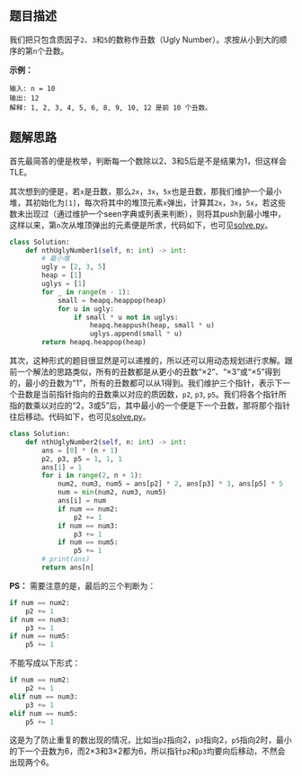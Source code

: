 ## 题目描述
我们把只包含质因子`2`、`3`和`5`的数称作丑数（Ugly Number）。求按从小到大的顺序的第`n`个丑数。

**示例：**
```
输入: n = 10
输出: 12
解释: 1, 2, 3, 4, 5, 6, 8, 9, 10, 12 是前 10 个丑数。
```

## 题解思路
首先最简答的便是枚举，判断每一个数除以2、3和5后是不是结果为1，但这样会TLE。

其次想到的便是，若`x`是丑数，那么`2x`，`3x`，`5x`也是丑数，那我们维护一个最小堆，其初始化为`[1]`，每次将其中的堆顶元素`x`弹出，计算其`2x`，`3x`，`5x`，若这些数未出现过（通过维护一个seen字典或列表来判断），则将其push到最小堆中，这样以来，第`n`次从堆顶弹出的元素便是所求，代码如下，也可见[solve.py](solve.py)。
```python
class Solution:
    def nthUglyNumber1(self, n: int) -> int:
        # 最小堆
        ugly = [2, 3, 5]
        heap = [1]
        uglys = [1]
        for _ in range(n - 1):
            small = heapq.heappop(heap)
            for u in ugly:
                if small * u not in uglys:
                    heapq.heappush(heap, small * u)
                    uglys.append(small * u)
        return heapq.heappop(heap)
```

其次，这种形式的题目很显然是可以递推的，所以还可以用动态规划进行求解。跟前一个解法的思路类似，所有的丑数都是从更小的丑数“×2”、“×3”或“×5”得到的，最小的丑数为“1”，所有的丑数都可以从1得到。我们维护三个指针，表示下一个丑数是当前指针指向的丑数乘以对应的质因数，`p2`, `p3`, `p5`。我们将各个指针所指的数乘以对应的“2，3或5”后，其中最小的一个便是下一个丑数，那将那个指针往后移动。代码如下，也可见[solve.py](solve.py)。
```python
class Solution:
    def nthUglyNumber2(self, n: int) -> int:
        ans = [0] * (n + 1)
        p2, p3, p5 = 1, 1, 1
        ans[1] = 1
        for i in range(2, n + 1):
            num2, num3, num5 = ans[p2] * 2, ans[p3] * 3, ans[p5] * 5
            num = min(num2, num3, num5)
            ans[i] = num
            if num == num2:
                p2 += 1
            if num == num3:
                p3 += 1
            if num == num5:
                p5 += 1
        # print(ans)
        return ans[n]
```

**PS：** 需要注意的是，最后的三个判断为：

```python
if num == num2:
    p2 += 1
if num == num3:
    p3 += 1
if num == num5:
    p5 += 1
```
不能写成以下形式：
```python
if num == num2:
    p2 += 1
elif num == num3:
    p3 += 1
elif num == num5:
    p5 += 1
```
这是为了防止重复的数出现的情况，比如当`p2`指向2，`p3`指向2，`p5`指向2时，最小的下一个丑数为6，而2×3和3×2都为6，所以指针`p2`和`p3`均要向后移动，不然会出现两个6。
